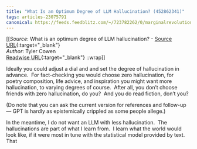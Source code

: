 ```yaml
---
title: "What Is an Optimum Degree of LLM Hallucination? (452862341)"
tags: articles-23075791
canonical: https://feeds.feedblitz.com/~/723782262/0/marginalrevolution~What-is-an-optimum-degree-of-LLM-hallucination.html
---
```


[[_Source_: What is an optimum degree of LLM hallucination? - [Source URL](https://feeds.feedblitz.com/~/723782262/0/marginalrevolution~What-is-an-optimum-degree-of-LLM-hallucination.html){:target="_blank"}<br>
_Author_: Tyler Cowen<br>
[Readwise URL](https://readwise.io/open/452862341){:target="_blank"}
::wrap]]

Ideally you could adjust a dial and and set the degree of hallucination in advance.  For fact-checking you would choose zero hallucination, for poetry composition, life advice, and inspiration you might want more hallucination, to varying degrees of course.  After all, you don’t choose friends with zero hallucination, do you?  And you do read fiction, don’t you?

(Do note that you can ask the current version for references and follow-up — GPT is hardly as epistemically crippled as some people allege.)

In the meantime, I do not want an LLM with less hallucination.  The hallucinations are part of what I learn from.  I learn what the world would look like, if it were most in tune with the statistical model provided by text.  That
